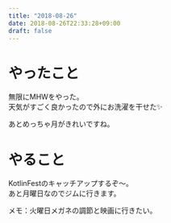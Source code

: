 ```yaml
---
title: "2018-08-26"
date: 2018-08-26T22:33:28+09:00
draft: false
---
```


# やったこと  
無限にMHWをやった。  
天気がすごく良かったので外にお洗濯を干せた✨  
  
あとめっちゃ月がきれいですね。  
  
# やること  
KotlinFestのキャッチアップするぞ〜。  
あと月曜日なのでジムに行きます。  
  
メモ：火曜日メガネの調節と映画に行きたい。
